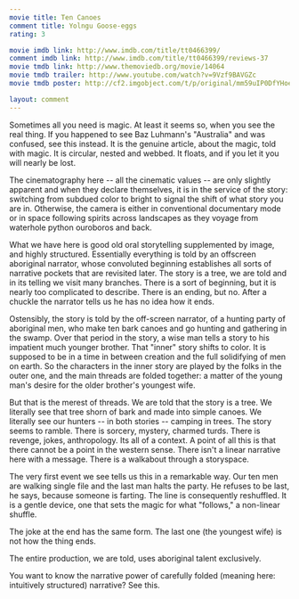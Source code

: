 ```yaml
---
movie title: Ten Canoes
comment title: Yolngu Goose-eggs
rating: 3

movie imdb link: http://www.imdb.com/title/tt0466399/
comment imdb link: http://www.imdb.com/title/tt0466399/reviews-37
movie tmdb link: http://www.themoviedb.org/movie/14064
movie tmdb trailer: http://www.youtube.com/watch?v=9Vzf9BAVGZc
movie tmdb poster: http://cf2.imgobject.com/t/p/original/mm59uIP0DfYHoeRVmp5otCbxIVb.jpg

layout: comment
---
```


Sometimes all you need is magic. At least it seems so, when you see the real thing. If you happened to see Baz Luhmann's "Australia" and was confused, see this instead. It is the genuine article, about the magic, told with magic. It is circular, nested and webbed. It floats, and if you let it you will nearly be lost.

The cinematography here -- all the cinematic values -- are only slightly apparent and when they declare themselves, it is in the service of the story: switching from subdued color to bright to signal the shift of what story you are in. Otherwise, the camera is either in conventional documentary mode or in space following spirits across landscapes as they voyage from waterhole python ouroboros and back.

What we have here is good old oral storytelling supplemented by image, and highly structured. Essentially everything is told by an offscreen aboriginal narrator, whose convoluted beginning establishes all sorts of narrative pockets that are revisited later. The story is a tree, we are told and in its telling we visit many branches. There is a sort of beginning, but it is nearly too complicated to describe. There is an ending, but no. After a chuckle the narrator tells us he has no idea how it ends.

Ostensibly, the story is told by the off-screen narrator, of a hunting party of aboriginal men, who make ten bark canoes and go hunting and gathering in the swamp. Over that period in the story, a wise man tells a story to his impatient much younger brother. That "inner" story shifts to color. It is supposed to be in a time in between creation and the full solidifying of men on earth. So the characters in the inner story are played by the folks in the outer one, and the main threads are folded together: a matter of the young man's desire for the older brother's youngest wife.

But that is the merest of threads. We are told that the story is a tree. We literally see that tree shorn of bark and made into simple canoes. We literally see our hunters -- in both stories -- camping in trees. The story seems to ramble. There is sorcery, mystery, charmed turds. There is revenge, jokes, anthropology. Its all of a context. A point of all this is that there cannot be a point in the western sense. There isn't a linear narrative here with a message. There is a walkabout through a storyspace.

The very first event we see tells us this in a remarkable way. Our ten men are walking single file and the last man halts the party. He refuses to be last, he says, because someone is farting. The line is consequently reshuffled. It is a gentle device, one that sets the magic for what "follows," a non-linear shuffle.

The joke at the end has the same form. The last one (the youngest wife) is not how the thing ends.

The entire production, we are told, uses aboriginal talent exclusively. 

You want to know the narrative power of carefully folded (meaning here: intuitively structured) narrative? See this.